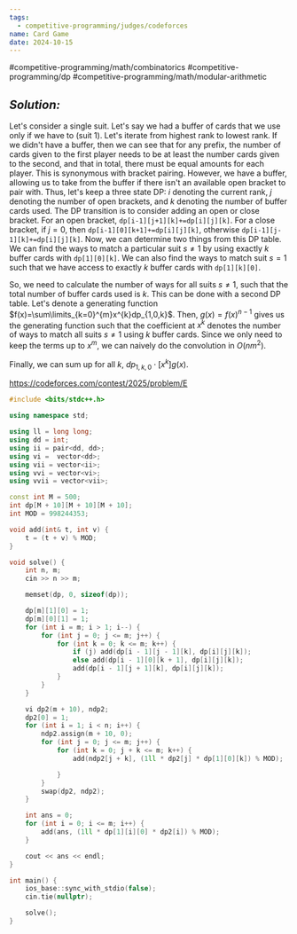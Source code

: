 ```yaml
---
tags:
  - competitive-programming/judges/codeforces
name: Card Game
date: 2024-10-15
---
```

#competitive-programming/math/combinatorics #competitive-programming/dp #competitive-programming/math/modular-arithmetic 
## _Solution:_
Let's consider a single suit. Let's say we had a buffer of cards that we use only if we have to (suit 1). Let's iterate from highest rank to lowest rank. If we didn't have a buffer, then we can see that for any prefix, the number of cards given to the first player needs to be at least the number cards given to the second, and that in total, there must be equal amounts for each player. This is synonymous with bracket pairing. However, we have a buffer, allowing us to take from the buffer if there isn't an available open bracket to pair with. Thus, let's keep a three state DP: $i$ denoting the current rank, $j$ denoting the number of open brackets, and $k$ denoting the number of buffer cards used. The DP transition is to consider adding an open or close bracket. For an open bracket, `dp[i-1][j+1][k]+=dp[i][j][k]`. For a close bracket, if $j=0$, then `dp[i-1][0][k+1]+=dp[i][j][k]`, otherwise `dp[i-1][j-1][k]+=dp[i][j][k]`. Now, we can determine two things from this DP table. We can find the ways to match a particular suit  $s\ne1$ by using exactly $k$ buffer cards with `dp[1][0][k]`. We can also find the ways to match suit  $s=1$ such that we have access to exactly $k$ buffer cards with `dp[1][k][0]`.

So, we need to calculate the number of ways for all suits $s\ne1$, such that the total number of buffer cards used is $k$. This can be done with a second DP table. Let's denote a generating function $f(x)=\sum\limits_{k=0}^{m}x^{k}dp_{1,0,k}$. Then, $g(x)=f(x)^{n-1}$ gives us the generating function such that the coefficient at $x^{k}$ denotes the number of ways to match all suits $s\ne1$ using $k$ buffer cards. Since we only need to keep the terms up to $x^{m}$, we can naively do the convolution in $O(nm^{2})$.

Finally, we can sum up for all $k$, $dp_{1,k,0}\cdot[x^{k}]g(x)$.

https://codeforces.com/contest/2025/problem/E
```cpp
#include <bits/stdc++.h>

using namespace std;

using ll = long long;
using dd = int;
using ii = pair<dd, dd>;
using vi =  vector<dd>;
using vii = vector<ii>;
using vvi = vector<vi>;
using vvii = vector<vii>;

const int M = 500;
int dp[M + 10][M + 10][M + 10];
int MOD = 998244353;

void add(int& t, int v) {
    t = (t + v) % MOD;
}

void solve() {
    int n, m;
    cin >> n >> m;

    memset(dp, 0, sizeof(dp));

    dp[m][1][0] = 1;
    dp[m][0][1] = 1;
    for (int i = m; i > 1; i--) {
        for (int j = 0; j <= m; j++) {
            for (int k = 0; k <= m; k++) {
                if (j) add(dp[i - 1][j - 1][k], dp[i][j][k]);
                else add(dp[i - 1][0][k + 1], dp[i][j][k]);
                add(dp[i - 1][j + 1][k], dp[i][j][k]);
            }
        }
    }

    vi dp2(m + 10), ndp2;
    dp2[0] = 1;
    for (int i = 1; i < n; i++) {
        ndp2.assign(m + 10, 0);
        for (int j = 0; j <= m; j++) {
            for (int k = 0; j + k <= m; k++) {
                add(ndp2[j + k], (1ll * dp2[j] * dp[1][0][k]) % MOD);

            }
        }
        swap(dp2, ndp2);
    }

    int ans = 0;
    for (int i = 0; i <= m; i++) {
        add(ans, (1ll * dp[1][i][0] * dp2[i]) % MOD);
    }

    cout << ans << endl;
}

int main() {
    ios_base::sync_with_stdio(false);
    cin.tie(nullptr);

    solve();
}
```